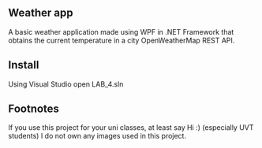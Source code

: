 ## Weather app

A basic weather application made using WPF in .NET Framework that obtains the current temperature in a city OpenWeatherMap REST API.

## Install

Using Visual Studio open LAB_4.sln

## Footnotes
If you use this project for your uni classes, at least say Hi :) (especially UVT students)
I do not own any images used in this project.


